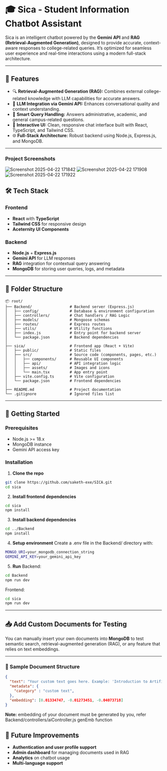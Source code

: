 # 🎓 Sica - Student Information Chatbot Assistant

Sica is an intelligent chatbot powered by the **Gemini API** and **RAG (Retrieval-Augmented Generation)**, designed to provide accurate, context-aware responses to college-related queries. It’s optimized for seamless user experience and real-time interactions using a modern full-stack architecture.

---

## 🚀 Features

- 🔍 **Retrieval-Augmented Generation (RAG):** Combines external college-related knowledge with LLM capabilities for accurate answers.
- 🤖 **LLM Integration via Gemini API:** Enhances conversational quality and context understanding.
- 🧠 **Smart Query Handling:** Answers administrative, academic, and general campus-related questions.
- 💬 **Interactive UI:** Clean, responsive chat interface built with React, TypeScript, and Tailwind CSS.
- 🌐 **Full-Stack Architecture:** Robust backend using Node.js, Express.js, and MongoDB.

---
### Project Screenshots 
![Screenshot 2025-04-22 171842](https://github.com/user-attachments/assets/2b4a612b-6c72-4081-a0a2-e9bfb0c14941)
![Screenshot 2025-04-22 171908](https://github.com/user-attachments/assets/54345817-46ca-4685-9fa1-9c33f6c0c808)
![Screenshot 2025-04-22 171922](https://github.com/user-attachments/assets/f398718e-3be2-477c-bbb6-55820bf3280d)

## 🛠️ Tech Stack

### Frontend
- **React** with **TypeScript**
- **Tailwind CSS** for responsive design
- **Aceternity UI Components**

### Backend
- **Node.js** + **Express.js**
- **Gemini API** for LLM responses
- **RAG** integration for contextual query answering
- **MongoDB** for storing user queries, logs, and metadata

---

## 📂 Folder Structure
```
📦 root/
├── Backend/                 # Backend server (Express.js)
│   ├── config/              # Database & environment configuration
│   ├── controllers/         # Chat handlers / RAG Logic
│   ├── models/              # Mongoose schemas
│   ├── routes/              # Express routes
│   ├── utils/               # Utility functions
│   ├── index.js             # Entry point for backend server
│   └── package.json         # Backend dependencies
│
├── sica/                    # Frontend app (React + Vite)
│   ├── public/              # Static files
│   ├── src/                 # Source code (components, pages, etc.)
│   │   ├── components/      # Reusable UI components
│   │   ├── api/             # API integration logic
│   │   ├── assets/          # Images and icons
│   │   └── main.tsx         # App entry point
│   ├── vite.config.ts       # Vite configuration
│   └── package.json         # Frontend dependencies
│
├── README.md                # Project documentation
└── .gitignore               # Ignored files list
```


---

## 🚀 Getting Started

### Prerequisites

- Node.js >= 18.x
- MongoDB instance
- Gemini API access key

### Installation

1. **Clone the repo**

```bash
git clone https://github.com/saketh-exe/SICA.git
cd sica
```

2. **Install frontend dependencies**
```bash
cd sica
npm install
```
3. **Install backend dependencies**
```bash
cd ../Backend
npm install
```
4. **Setup environment**
Create a .env file in the Backend/ directory with:
```bash
MONGO_URI=your_mongodb_connection_string
GEMINI_API_KEY=your_gemini_api_key
```
5. **Run**
Backend:
```bash
cd Backend
npm run dev
```
Frontend:
```bash
cd sica
npm run dev
```
---
## 📥 Add Custom Documents for Testing

You can manually insert your own documents into **MongoDB** to test semantic search, retrieval-augmented generation (RAG), or any feature that relies on text embeddings.

---

### 🧩 Sample Document Structure

```json
{
  "text": "Your custom text goes here. Example: 'Introduction to Artificial Intelligence...'",
  "metadata": {
    "category" : "custom text",
  },
  "embedding": [0.01334747, -0.01273451, -0.04073718] 
}
```
**Note:** embedding of your document must be generated by you, refer Backend/controllers/aiController.js genEmb function 
## 🧪 Future Improvements

- **Authentication and user profile support**
- **Admin dashboard** for managing documents used in RAG
- **Analytics** on chatbot usage
- **Multi-language support**
